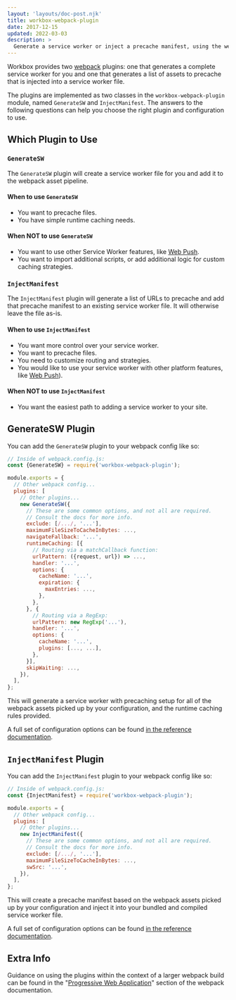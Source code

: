 ```yaml
---
layout: 'layouts/doc-post.njk'
title: workbox-webpack-plugin
date: 2017-12-15
updated: 2022-03-03
description: >
  Generate a service worker or inject a precache manifest, using the webpack build tool.
---
```


Workbox provides two [webpack](https://webpack.js.org/) plugins: one that
generates a complete service worker for you and one that generates a list
of assets to precache that is injected into a service worker file.

The plugins are implemented as two classes in the `workbox-webpack-plugin` module, named
`GenerateSW` and `InjectManifest`. The answers to the following questions can help you choose the
right plugin and configuration to use.

## Which Plugin to Use

### `GenerateSW`

The `GenerateSW` plugin will create a service worker file for you and
add it to the webpack asset pipeline.

#### When to use `GenerateSW`

- You want to precache files.
- You have simple runtime caching needs.

#### When NOT to use `GenerateSW`

- You want to use other Service Worker features, like [Web Push](https://developer.mozilla.org/docs/Web/API/Push_API).
- You want to import additional scripts, or add additional logic for custom caching strategies.

### `InjectManifest`

The `InjectManifest` plugin will generate a list of URLs to precache and
add that precache manifest to an existing service worker
file. It will otherwise leave the file as-is.

#### When to use `InjectManifest`

- You want more control over your service worker.
- You want to precache files.
- You need to customize routing and strategies.
- You would like to use your service worker with other platform features, like [Web Push](https://developer.mozilla.org/docs/Web/API/Push_API)).

#### When NOT to use `InjectManifest`

- You want the easiest path to adding a service worker to your site.

## GenerateSW Plugin

You can add the `GenerateSW` plugin to your webpack config like so:

```js
// Inside of webpack.config.js:
const {GenerateSW} = require('workbox-webpack-plugin');

module.exports = {
  // Other webpack config...
  plugins: [
    // Other plugins...
    new GenerateSW({
      // These are some common options, and not all are required.
      // Consult the docs for more info.
      exclude: [/.../, '...'],
      maximumFileSizeToCacheInBytes: ...,
      navigateFallback: '...',
      runtimeCaching: [{
        // Routing via a matchCallback function:
        urlPattern: ({request, url}) => ...,
        handler: '...',
        options: {
          cacheName: '...',
          expiration: {
            maxEntries: ...,
          },
        },
      }, {
        // Routing via a RegExp:
        urlPattern: new RegExp('...'),
        handler: '...',
        options: {
          cacheName: '...',
          plugins: [..., ...],
        },
      }],
      skipWaiting: ...,
    }),
  ],
};
```

This will generate a service worker with precaching setup for all of the webpack assets picked up by your configuration, and the runtime caching rules provided.

A full set of configuration options can be found [in the reference documentation](/docs/workbox/reference/workbox-build/#type-WebpackGenerateSWOptions).

## `InjectManifest` Plugin

You can add the `InjectManifest` plugin to your webpack config like so:

```js
// Inside of webpack.config.js:
const {InjectManifest} = require('workbox-webpack-plugin');

module.exports = {
  // Other webpack config...
  plugins: [
    // Other plugins...
    new InjectManifest({
      // These are some common options, and not all are required.
      // Consult the docs for more info.
      exclude: [/.../, '...'],
      maximumFileSizeToCacheInBytes: ...,
      swSrc: '...',
    }),
  ],
};
```

This will create a precache manifest based on the webpack assets picked up by your configuration and inject it into your bundled and compiled service worker file.

A full set of configuration options can be found [in the reference documentation](/docs/workbox/reference/workbox-build/#type-WebpackInjectManifestOptions).

## Extra Info

Guidance on using the plugins within the context of a larger webpack build can be found in the
"[Progressive Web Application](https://webpack.js.org/guides/progressive-web-application/)" section
of the webpack documentation.
